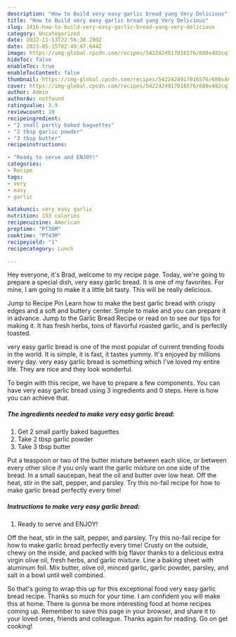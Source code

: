 ```yaml
---
description: "How to Build very easy garlic bread yang Very Delicious"
title: "How to Build very easy garlic bread yang Very Delicious"
slug: 1416-how-to-build-very-easy-garlic-bread-yang-very-delicious
category: Uncategorized
date: 2022-11-13T22:56:38.290Z
date: 2023-05-15T02:49:47.644Z
image: https://img-global.cpcdn.com/recipes/5422424917016576/680x482cq70/very-easy-garlic-bread-recipe-main-photo.jpg
hideToc: false
enableToc: true
enableTocContent: false
thumbnail: https://img-global.cpcdn.com/recipes/5422424917016576/680x482cq70/very-easy-garlic-bread-recipe-main-photo.jpg
cover: https://img-global.cpcdn.com/recipes/5422424917016576/680x482cq70/very-easy-garlic-bread-recipe-main-photo.jpg
author: Admin
authorAv: notfound
ratingvalue: 3.9
reviewcount: 10
recipeingredient:
- "2 small partly baked baguettes"
- "2 tbsp garlic powder"
- "3 tbsp butter"
recipeinstructions:

- "Ready to serve and ENJOY!"
categories:
- Recipe
tags:
- very
- easy
- garlic

katakunci: very easy garlic 
nutrition: 153 calories
recipecuisine: American
preptime: "PT36M"
cooktime: "PT43M"
recipeyield: "1"
recipecategory: Lunch

---
```



Hey everyone, it's Brad, welcome to my recipe page. Today, we're going to prepare a special dish, very easy garlic bread. It is one of my favorites. For mine, I am going to make it a little bit tasty. This will be really delicious.

Jump to Recipe Pin Learn how to make the best garlic bread with crispy edges and a soft and buttery center. Simple to make and you can prepare it in advance. Jump to the Garlic Bread Recipe or read on to see our tips for making it. It has fresh herbs, tons of flavorful roasted garlic, and is perfectly toasted.

very easy garlic bread is one of the most popular of current trending foods in the world. It is simple, it is fast, it tastes yummy. It's enjoyed by millions every day. very easy garlic bread is something which I've loved my entire life. They are nice and they look wonderful.


To begin with this recipe, we have to prepare a few components. You can have very easy garlic bread using 3 ingredients and 0 steps. Here is how you can achieve that.

<!--inarticleads1-->

##### The ingredients needed to make very easy garlic bread:

1. Get 2 small partly baked baguettes
1. Take 2 tbsp garlic powder
1. Take 3 tbsp butter


Put a teaspoon or two of the butter mixture between each slice, or between every other slice if you only want the garlic mixture on one side of the bread. In a small saucepan, heat the oil and butter over low heat. Off the heat, stir in the salt, pepper, and parsley. Try this no-fail recipe for how to make garlic bread perfectly every time! 

<!--inarticleads2-->

##### Instructions to make very easy garlic bread:


1. Ready to serve and ENJOY!

Off the heat, stir in the salt, pepper, and parsley. Try this no-fail recipe for how to make garlic bread perfectly every time! Crusty on the outside, chewy on the inside, and packed with big flavor thanks to a delicious extra virgin olive oil, fresh herbs, and garlic mixture. Line a baking sheet with aluminum foil. Mix butter, olive oil, minced garlic, garlic powder, parsley, and salt in a bowl until well combined. 

So that's going to wrap this up for this exceptional food very easy garlic bread recipe. Thanks so much for your time. I am confident you will make this at home. There is gonna be more interesting food at home recipes coming up. Remember to save this page in your browser, and share it to your loved ones, friends and colleague. Thanks again for reading. Go on get cooking!
